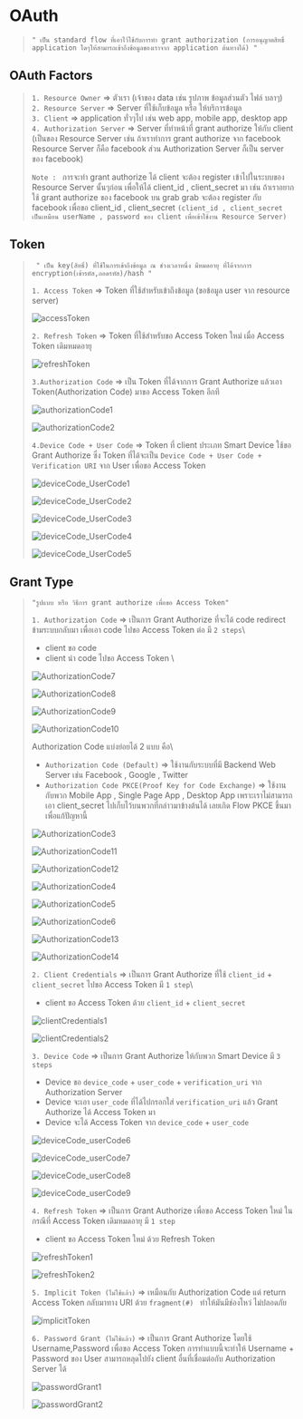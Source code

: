 # OAuth
> `" เป็น standard flow ที่เอาไว้ใช้กับการทำ grant authorization (การอนุญาตสิทธิ์ application ใดๆให้สามารถเข้าถึงข้อมูลของเราจาก application ต้นทางได้) "`

## OAuth Factors
> `1. Resource Owner` => ตัวเรา (เจ้าของ data เช่น รูปภาพ ข้อมูลส่วนตัว ไฟล์ บลาๆ) \
> `2. Resource Server` => Server ที่ใช้เก็บข้อมูล หรือ ให้บริการข้อมูล \
> `3. Client` => application ทั่วๆไป เช่น web app, mobile app, desktop app  \
> `4. Authorization Server` => Server ที่ทำหน้าที่ grant authorize ให้กับ client (เป็นของ Resource Server เช่น ถ้าเราทำการ grant authorize จาก facebook Resource Server ก็คือ facebook ส่วน Authorization Server ก็เป็น server ของ facebook)
>
> `Note : ` การจะทำ grant authorize ได้ client จะต้อง register เข้าไปในระบบของ Resource Server นั้นๆก่อน เพื่อให้ได้ client_id , client_secret มา เช่น ถ้าเราอยากใช้ grant authorize ของ facebook บน grab grab จะต้อง register กับ facebook เพื่อขอ client_id , client_secret `(client_id , client_secret เป็นเหมือน userName , password ของ client เพื่อเข้าใช้งาน Resource Server) `

## Token
> ` " เป็น key(สิทธิ์) ที่ใช้ในการเข้าถึงข้อมูล ณ ช่วงเวลาหนึ่ง มีหมดอายุ ที่ได้จากการ encryption(เข้ารหัส,ถอดรหัส)/hash "` 
>
> `1. Access Token` => Token ที่ใช้สำหรับเข้าถึงข้อมูล (ขอข้อมูล user จาก resource server)
>
> ![accessToken](AccessToken.PNG)
>
> `2. Refresh Token` => Token ที่ใช้สำหรับขอ Access Token ใหม่ เมื่อ Access Token เดิมหมดอายุ
>
> ![refreshToken](RefreshToken.PNG)
>
> `3.Authorization Code` => เป็น Token ที่ได้จากการ Grant Authorize แล้วเอา Token(Authorization Code) มาขอ Access Token อีกที
>
> ![authorizationCode1](AuthorizationCode1.PNG)
>
> ![authorizationCode2](AuthorizationCode2.PNG)
>
> `4.Device Code + User Code` => Token ที่ client ประเภท Smart Device ใช้ขอ Grant Authorize ซึ่ง Token ที่ได้จะเป็น `Device Code + User Code + Verification URI` จาก User เพื่อขอ Access Token
>
> ![deviceCode_UserCode1](DeviceCode_UserCode1.PNG)
>
> ![deviceCode_UserCode2](DeviceCode_UserCode2.PNG)
>
> ![deviceCode_UserCode3](DeviceCode_UserCode3.PNG)
>
> ![deviceCode_UserCode4](DeviceCode_UserCode4.PNG)
>
> ![deviceCode_UserCode5](DeviceCode_UserCode5.PNG)

## Grant Type
> ` "รูปแบบ หรือ วิธีการ grant authorize เพื่อขอ Access Token" `
>
> `1. Authorization Code` => เป็นการ Grant Authorize ที่จะได้ code redirect ข้ามระบบกลับมา เพื่อเอา code ไปขอ Access Token ต่อ มี `2 steps`\
> - client ขอ code 
> - client นำ code ไปขอ Access Token \
>
> ![AuthorizationCode7](AuthorizationCode7.PNG)
>
> ![AuthorizationCode8](AuthorizationCode8.PNG)
>
> ![AuthorizationCode9](AuthorizationCode9.PNG)
>
> ![AuthorizationCode10](AuthorizationCode10.PNG)
>
> Authorization Code แบ่งย่อยได้ 2 แบบ คือ\
> - `Authorization Code (Default)`
>   => ใช้งานกับระบบที่มี Backend Web Server เช่น Facebook , Google , Twitter
> - `Authorization Code PKCE(Proof Key for Code Exchange)`
>   => ใช้งานกับพวก Mobile App , Single Page App , Desktop App เพราะเราไม่สามารถเอา client_secret ไปเก็บไว้บนพวกที่กล่าวมาข้างต้นได้ เลยเกิด Flow PKCE ขึ้นมาเพื่อแก้ปัญหานี้ 
>
> ![AuthorizationCode3](AuthorizationCode3.PNG)
>
> ![AuthorizationCode11](AuthorizationCode11.PNG)
>
> ![AuthorizationCode12](AuthorizationCode12.PNG)
>
> ![AuthorizationCode4](AuthorizationCode4.PNG)
>
> ![AuthorizationCode5](AuthorizationCode5.PNG)
>
> ![AuthorizationCode6](AuthorizationCode6.PNG)
>
> ![AuthorizationCode13](AuthorizationCode13.PNG)
>
> ![AuthorizationCode14](AuthorizationCode14.PNG)
>
> `2. Client Credentials` => เป็นการ Grant Authorize ที่ใช้ `client_id` + `client_secret` ไปขอ Access Token มี `1 step`\
> - client ขอ Access Token ด้วย `client_id` + `client_secret`
>
> ![clientCredentials1](ClientCredentials1.PNG)
>
> ![clientCredentials2](ClientCredentials2.PNG)
>
> `3. Device Code` => เป็นการ Grant Authorize ให้กับพวก Smart Device มี `3 steps`
> - Device ขอ `device_code` + `user_code` + `verification_uri` จาก Authorization Server
> - Device จะเอา `user_code` ที่ได้ไปกรอกใส่ `verification_uri` แล้ว Grant Authorize ได้ Access Token มา
> - Device จะได้ Access Token จาก `device_code` + `user_code`
>
> ![deviceCode_userCode6](DeviceCode_UserCode6.PNG)
>
> ![deviceCode_userCode7](DeviceCode_UserCode7.PNG)
>
> ![deviceCode_userCode8](DeviceCode_UserCode8.PNG)
>
> ![deviceCode_userCode9](DeviceCode_UserCode9.PNG)
>
> `4. Refresh Token` => เป็นการ Grant Authorize เพื่อขอ Access Token ใหม่ ในกรณีที่ Access Token เดิมหมดอายุ มี `1 step`
> - client ขอ Access Token ใหม่ ด้วย Refresh Token
> 
> ![refreshToken1](RefreshToken1.PNG)
>
> ![refreshToken2](RefreshToken2.PNG)
>
> `5. Implicit Token (ไม่ใช้แล้ว)` => เหมือนกับ Authorization Code แต่ return Access Token กลับมาทาง URI ด้วย `fragment(#) ` ทำให้มันมีช่องโหว่ ไม่ปลอดภัย
>
>![implicitToken](ImplicitToken.PNG)
>
> `6. Password Grant (ไม่ใช้แล้ว)` => เป็นการ Grant Authorize โดยใช้ Username,Password เพื่อขอ Access Token การทำแบบนี้จะทำให้ Username + Password ของ User สามารถหลุดไปยัง client อื่นที่เชื่อมต่อกับ Authorization Server ได้
>
>![passwordGrant1](PasswordGrant1.PNG)
>
>![passwordGrant2](PasswordGrant2.PNG)
